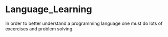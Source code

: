 # Language_Learning
In order to better understand a programming language one must do lots of excercises and problem solving.

